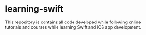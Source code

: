 # learning-swift
This repository is contains all code developed while following online tutorials and courses while learning Swift and iOS app development.   
